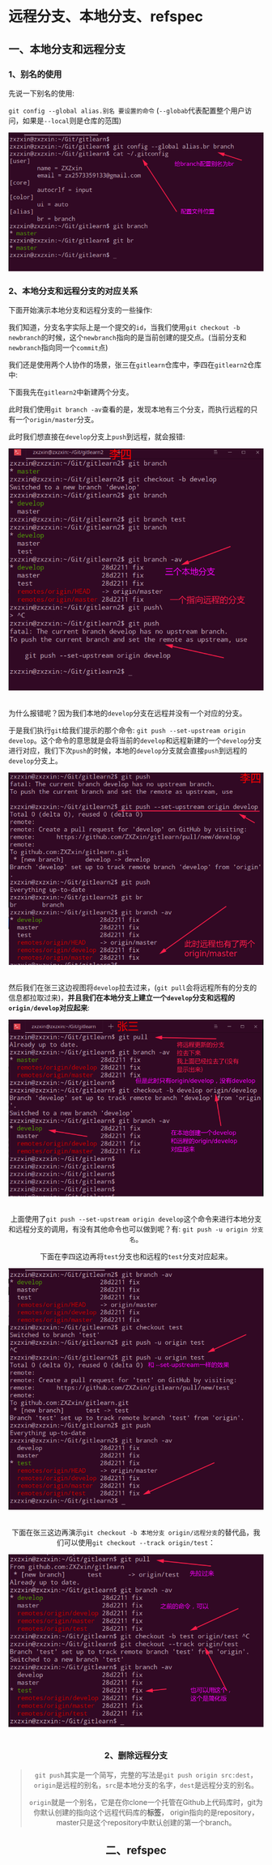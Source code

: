 # 远程分支、本地分支、refspec

## 一、本地分支和远程分支

### 1、别名的使用

先说一下别名的使用:

`git config --global alias.别名 要设置的命令` (`--globab`代表配置整个用户访问，如果是`--local`则是仓库的范围)

![4_19.png](images/4_19.png)

### 2、本地分支和远程分支的对应关系

下面开始演示本地分支和远程分支的一些操作:

我们知道，分支名字实际上是一个提交的`id`，当我们使用`git checkout -b newbranch`的时候，这个`newbranch`指向的是当前创建的提交点。(当前分支和`newbranch`指向同一个`commit`点)

我们还是使用两个人协作的场景，张三在`gitlearn`仓库中，李四在`gitlearn2`仓库中:

下面我先在`gitlearn2`中新建两个分支。

此时我们使用`git branch -av`查看的是，发现本地有三个分支，而执行远程的只有一个`origin/master`分支。

此时我们想直接在`develop`分支上`push`到远程，就会报错:

<div align="center"><img src="images/5_1.png"></div><br>

为什么报错呢？因为我们本地的`develop`分支在远程并没有一个对应的分支。

于是我们执行`git`给我们提示的那个命令: `git push --set-upstream origin develop`。这个命令的意思就是会将当前的`develop`和远程新建的一个`develop`分支进行对应，我们下次`push`的时候，本地的`develop`分支就会直接`push`到远程的`develop`分支上。

<div align="center"><img src="images/5_2.png"></div><br>

然后我们在张三这边视图将`develop`拉去过来，(`git pull`会将远程所有的分支的信息都拉取过来)，**并且我们在本地分支上建立一个`develop`分支和远程的`origin/develop`对应起来**:

<div align="center"><img src="images/5_3.png"><div><br>

上面使用了`git push --set-upstream origin develop`这个命令来进行本地分支和远程分支的调用，有没有其他命令也可以做到呢？有: `git push -u origin 分支名`。

下面在李四这边再将`test`分支也和远程的`test`分支对应起来。

<div align="center"><img src="images/5_4.png"></div><br>

下面在张三这边再演示`git checkout -b 本地分支 origin/远程分支`的替代品，我们可以使用`git checkout --track origin/test`：

<div align="center"><img src="images/5_5.png"></div><br>


### 2、删除远程分支


> `git push`其实是一个简写，完整的写法是`git push origin src:dest`，`origin`是远程的别名，`src`是本地分支的名字，`dest`是远程分支的别名。
>
> `origin`就是一个别名，它是在你clone一个托管在Github上代码库时，git为你默认创建的指向这个远程代码库的**标签**， origin指向的是repository，master只是这个repository中默认创建的第一个branch。

## 二、refspec